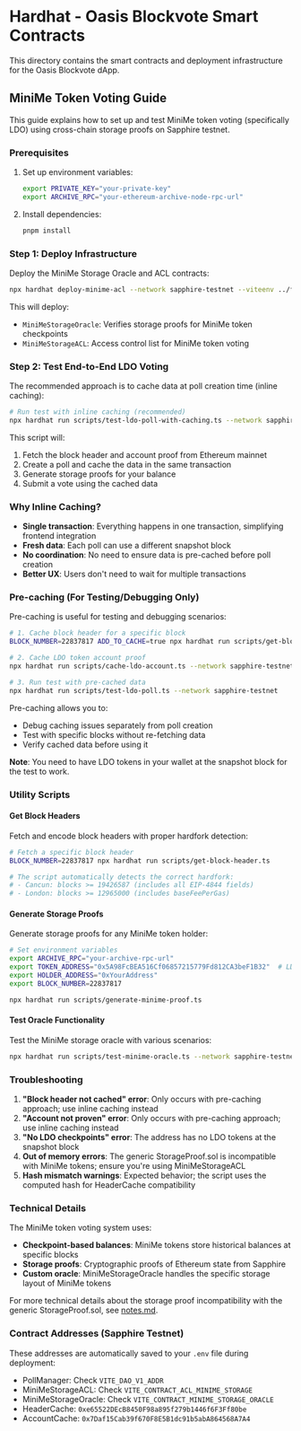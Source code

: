 # Hardhat - Oasis Blockvote Smart Contracts

This directory contains the smart contracts and deployment infrastructure for the Oasis Blockvote dApp.

## MiniMe Token Voting Guide

This guide explains how to set up and test MiniMe token voting (specifically LDO) using cross-chain storage proofs on Sapphire testnet.

### Prerequisites

1. Set up environment variables:
   ```bash
   export PRIVATE_KEY="your-private-key"
   export ARCHIVE_RPC="your-ethereum-archive-node-rpc-url"
   ```

2. Install dependencies:
   ```bash
   pnpm install
   ```

### Step 1: Deploy Infrastructure

Deploy the MiniMe Storage Oracle and ACL contracts:

```bash
npx hardhat deploy-minime-acl --network sapphire-testnet --viteenv ../frontend/.env.staging
```

This will deploy:
- `MiniMeStorageOracle`: Verifies storage proofs for MiniMe token checkpoints
- `MiniMeStorageACL`: Access control list for MiniMe token voting

### Step 2: Test End-to-End LDO Voting

The recommended approach is to cache data at poll creation time (inline caching):

```bash
# Run test with inline caching (recommended)
npx hardhat run scripts/test-ldo-poll-with-caching.ts --network sapphire-testnet
```

This script will:
1. Fetch the block header and account proof from Ethereum mainnet
2. Create a poll and cache the data in the same transaction
3. Generate storage proofs for your balance
4. Submit a vote using the cached data

### Why Inline Caching?

- **Single transaction**: Everything happens in one transaction, simplifying frontend integration
- **Fresh data**: Each poll can use a different snapshot block
- **No coordination**: No need to ensure data is pre-cached before poll creation
- **Better UX**: Users don't need to wait for multiple transactions

### Pre-caching (For Testing/Debugging Only)

Pre-caching is useful for testing and debugging scenarios:

```bash
# 1. Cache block header for a specific block
BLOCK_NUMBER=22837817 ADD_TO_CACHE=true npx hardhat run scripts/get-block-header.ts --network sapphire-testnet

# 2. Cache LDO token account proof
npx hardhat run scripts/cache-ldo-account.ts --network sapphire-testnet

# 3. Run test with pre-cached data
npx hardhat run scripts/test-ldo-poll.ts --network sapphire-testnet
```

Pre-caching allows you to:
- Debug caching issues separately from poll creation
- Test with specific blocks without re-fetching data
- Verify cached data before using it

**Note**: You need to have LDO tokens in your wallet at the snapshot block for the test to work.


### Utility Scripts

#### Get Block Headers

Fetch and encode block headers with proper hardfork detection:

```bash
# Fetch a specific block header
BLOCK_NUMBER=22837817 npx hardhat run scripts/get-block-header.ts

# The script automatically detects the correct hardfork:
# - Cancun: blocks >= 19426587 (includes all EIP-4844 fields)
# - London: blocks >= 12965000 (includes baseFeePerGas)
```

#### Generate Storage Proofs

Generate storage proofs for any MiniMe token holder:

```bash
# Set environment variables
export ARCHIVE_RPC="your-archive-rpc-url"
export TOKEN_ADDRESS="0x5A98FcBEA516Cf06857215779Fd812CA3beF1B32"  # LDO
export HOLDER_ADDRESS="0xYourAddress"
export BLOCK_NUMBER=22837817

npx hardhat run scripts/generate-minime-proof.ts
```

#### Test Oracle Functionality

Test the MiniMe storage oracle with various scenarios:

```bash
npx hardhat run scripts/test-minime-oracle.ts --network sapphire-testnet
```

### Troubleshooting

1. **"Block header not cached" error**: Only occurs with pre-caching approach; use inline caching instead
2. **"Account not proven" error**: Only occurs with pre-caching approach; use inline caching instead
3. **"No LDO checkpoints" error**: The address has no LDO tokens at the snapshot block
4. **Out of memory errors**: The generic StorageProof.sol is incompatible with MiniMe tokens; ensure you're using MiniMeStorageACL
5. **Hash mismatch warnings**: Expected behavior; the script uses the computed hash for HeaderCache compatibility

### Technical Details

The MiniMe token voting system uses:
- **Checkpoint-based balances**: MiniMe tokens store historical balances at specific blocks
- **Storage proofs**: Cryptographic proofs of Ethereum state from Sapphire
- **Custom oracle**: MiniMeStorageOracle handles the specific storage layout of MiniMe tokens

For more technical details about the storage proof incompatibility with the generic StorageProof.sol, see [notes.md](./notes.md).

### Contract Addresses (Sapphire Testnet)

These addresses are automatically saved to your `.env` file during deployment:
- PollManager: Check `VITE_DAO_V1_ADDR`
- MiniMeStorageACL: Check `VITE_CONTRACT_ACL_MINIME_STORAGE`
- MiniMeStorageOracle: Check `VITE_CONTRACT_MINIME_STORAGE_ORACLE`
- HeaderCache: `0xe65522DEcB8450F98a895f279b1446f6F3Ff80be`
- AccountCache: `0x7Daf15Cab39f670F8E5B1dc91b5abA864568A7A4`